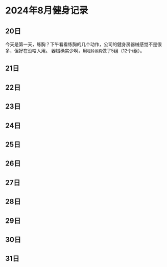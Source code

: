 # 2024年8月健身记录

## 20日
今天是第一天，练胸？下午看看练胸的几个动作，公司的健身房器械感觉不是很多，但好在没啥人用。
器械确实少啊，用`哑铃推胸`做了5组（12个/组）。

## 21日

## 22日

## 23日

## 24日

## 25日

## 26日

## 27日

## 28日

## 29日

## 30日

## 31日